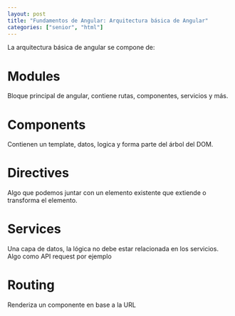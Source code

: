 ```yaml
---
layout: post
title: "Fundamentos de Angular: Arquitectura básica de Angular"
categories: ["senior", "html"]
---
```


La arquitectura básica de angular se compone de:<!--more-->

# Modules

Bloque principal de angular, contiene rutas, componentes, servicios y más.

# Components

Contienen un template, datos, logica y forma parte del árbol del DOM.

# Directives

Algo que podemos juntar con un elemento existente que extiende o transforma el elemento.

# Services

Una capa de datos, la lógica no debe estar relacionada en los servicios. Algo como API request por ejemplo

# Routing

Renderiza un componente en base a la URL
